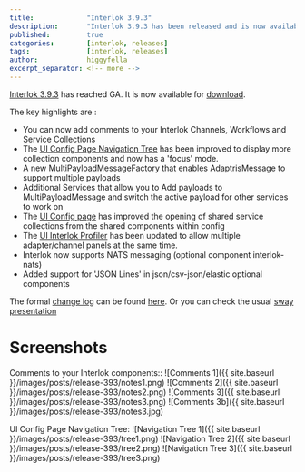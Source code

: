 ```yaml
---
title:             "Interlok 3.9.3"
description:       "Interlok 3.9.3 has been released and is now available for download."
published:         true
categories:        [interlok, releases]
tags:              [interlok, releases]
author:            higgyfella
excerpt_separator: <!-- more -->
---
```


[Interlok 3.9.3](https://development.adaptris.net/installers/Interlok/3.9.3/) has reached GA. It is now available for [download](https://development.adaptris.net/installers/Interlok/3.9.3/).

<!-- more -->

The key highlights are :

* You can now add comments to your Interlok Channels, Workflows and Service Collections
* The [UI Config Page Navigation Tree](http://interlok.adaptris.net/interlok-docs/ui-config-navigation-tree.html) has been improved to display more collection components and now has a 'focus' mode.
* A new MultiPayloadMessageFactory that enables AdaptrisMessage to support multiple payloads
* Additional Services that allow you to Add payloads to MultiPayloadMessage and switch the active payload for other services to work on
* The [UI Config page](http://interlok.adaptris.net/interlok-docs/ui-config.html) has improved the opening of shared service collections from the shared components within config
* The [UI Interlok Profiler](http://interlok.adaptris.net/interlok-docs/ui-profiler-monitor.html) has been updated to allow multiple adapter/channel panels at the same time.
* Interlok now supports NATS messaging (optional component interlok-nats)
* Added support for 'JSON Lines' in json/csv-json/elastic optional components

The formal [change log](https://interlok.adaptris.net/interlok-docs/changelog.html) can be found [here](https://interlok.adaptris.net/interlok-docs/changelog.html). 
Or you can check the usual [sway presentation](https://sway.office.com/xmYomnvxfJ6a2En7)

# Screenshots

Comments to your Interlok components::
![Comments 1]({{ site.baseurl }}/images/posts/release-393/notes1.png)
![Comments 2]({{ site.baseurl }}/images/posts/release-393/notes2.png)
![Comments 3]({{ site.baseurl }}/images/posts/release-393/notes3.png)
![Comments 3b]({{ site.baseurl }}/images/posts/release-393/notes3.jpg)

UI Config Page Navigation Tree:
![Navigation Tree 1]({{ site.baseurl }}/images/posts/release-393/tree1.png)
![Navigation Tree 2]({{ site.baseurl }}/images/posts/release-393/tree2.png)
![Navigation Tree 3]({{ site.baseurl }}/images/posts/release-393/tree3.png)
